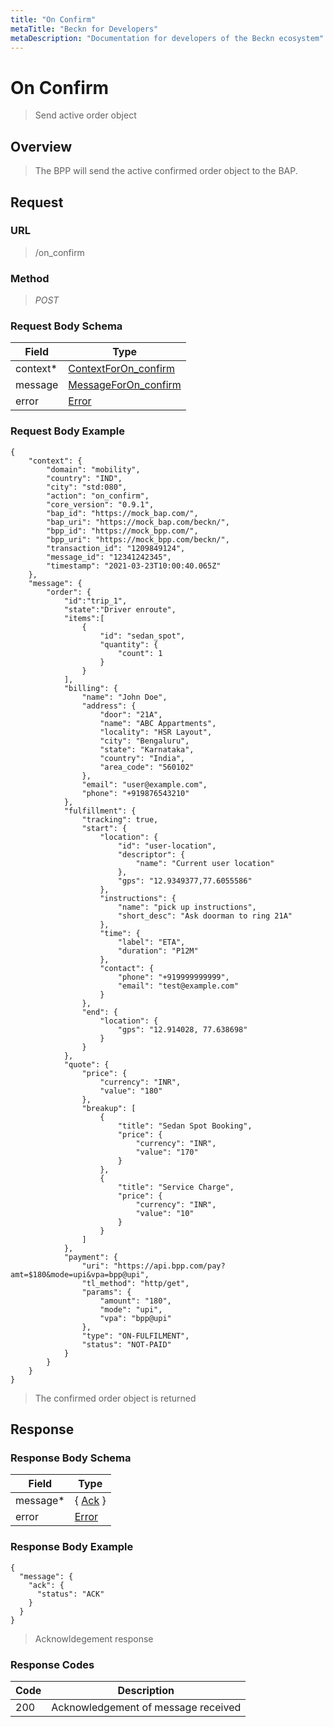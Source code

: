 ```yaml
---
title: "On Confirm"
metaTitle: "Beckn for Developers"
metaDescription: "Documentation for developers of the Beckn ecosystem"
---
```


On Confirm
===================

>   Send active order object

Overview
--------

>   The BPP will send the active confirmed order object to the BAP.

Request
-------

### URL

>   /on_confirm

### Method

>  *POST*

### Request Body Schema

|**Field**|**Type**|
|---------|--------|
|context*|[ContextForOn_confirm](/Mobility/Schema%20Reference/contextforon_confirm)|
|message| [MessageForOn_confirm](/Mobility/Schema%20Reference/messageforon_confirm) |
|error| [Error](/Mobility/Schema%20Reference/error) |

### Request Body Example

```
{
    "context": {
        "domain": "mobility",
        "country": "IND",
        "city": "std:080",
        "action": "on_confirm",
        "core_version": "0.9.1",
        "bap_id": "https://mock_bap.com/",
        "bap_uri": "https://mock_bap.com/beckn/",
        "bpp_id": "https://mock_bpp.com/",
        "bpp_uri": "https://mock_bpp.com/beckn/",
        "transaction_id": "1209849124",
        "message_id": "12341242345",
        "timestamp": "2021-03-23T10:00:40.065Z"
    },
    "message": {
        "order": {
            "id":"trip_1",
            "state":"Driver enroute",
            "items":[
                {
                    "id": "sedan_spot",
                    "quantity": {
                        "count": 1
                    }
                }
            ],
            "billing": {
                "name": "John Doe",
                "address": {
                    "door": "21A",
                    "name": "ABC Appartments",
                    "locality": "HSR Layout",
                    "city": "Bengaluru",
                    "state": "Karnataka",
                    "country": "India",
                    "area_code": "560102"
                },
                "email": "user@example.com",
                "phone": "+919876543210"
            },
            "fulfillment": {
                "tracking": true,
                "start": {
                    "location": {
                        "id": "user-location",
                        "descriptor": {
                            "name": "Current user location"
                        },
                        "gps": "12.9349377,77.6055586"
                    },
                    "instructions": {
                        "name": "pick up instructions",
                        "short_desc": "Ask doorman to ring 21A"
                    },
                    "time": {
                        "label": "ETA",
                        "duration": "P12M"
                    },
                    "contact": {
                        "phone": "+919999999999",
                        "email": "test@example.com"
                    }
                },
                "end": {
                    "location": {
                        "gps": "12.914028, 77.638698"
                    }
                }
            },
            "quote": {
                "price": {
                    "currency": "INR",
                    "value": "180"
                },
                "breakup": [
                    {
                        "title": "Sedan Spot Booking",
                        "price": {
                            "currency": "INR",
                            "value": "170"
                        }
                    },
                    {
                        "title": "Service Charge",
                        "price": {
                            "currency": "INR",
                            "value": "10"
                        }
                    }
                ]
            },
            "payment": {
                "uri": "https://api.bpp.com/pay?amt=$180&mode=upi&vpa=bpp@upi",
                "tl_method": "http/get",
                "params": {
                    "amount": "180",
                    "mode": "upi",
                    "vpa": "bpp@upi"
                },
                "type": "ON-FULFILMENT",
                "status": "NOT-PAID"
            }
        }
    }
}
```

>   The confirmed order object is returned

Response
--------

### Response Body Schema

|**Field**|**Type**|
|---------|--------|
|message*|{ [Ack](/Mobility/Schema%20Reference/ack) }|
|error| [Error](/Mobility/Schema%20Reference/error) |

### Response Body Example

```
{
  "message": {
    "ack": {
      "status": "ACK"
    }
  }
}
```

> Acknowldegement response

### Response Codes

| **Code**       | **Description** |
|----------------|-----------------|
| 200 | Acknowledgement of message received   |